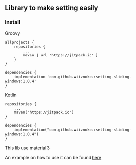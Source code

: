 ## Library to make setting easily

### Install

Groovy
```
allprojects {
    repositories {
        ...
        maven { url 'https://jitpack.io' }
    }
}
```

```
dependencies {
    implementation 'com.github.wiiznokes:setting-sliding-windows:1.0.4'
}
```

Kotlin
```
repositories {
    ...
    maven("https://jitpack.io")
}
```

```
dependencies {
    implementation("com.github.wiiznokes:setting-sliding-windows:1.0.4")
}
```

This lib use material 3

An example on how to use it can be found [here](https://github.com/wiiznokes/setting-sliding-windows/blob/master/src/jvmTest/kotlin/settingTest.kt)
